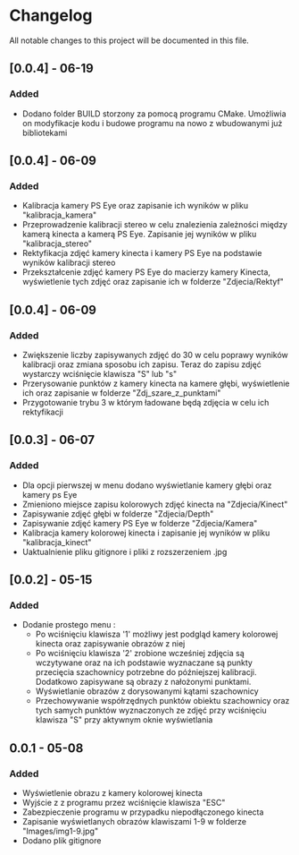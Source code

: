 # Changelog
All notable changes to this project will be documented in this file.

## [0.0.4] - 06-19
### Added
- Dodano folder BUILD storzony za pomocą programu CMake. Umożliwia on modyfikacje kodu i budowe programu na nowo z wbudowanymi już bibliotekami

## [0.0.4] - 06-09 
### Added
- Kalibracja kamery PS Eye oraz zapisanie ich wyników w pliku "kalibracja_kamera"
- Przeprowadzenie kalibracji stereo w celu znalezienia zależności między kamerą kinecta a kamerą PS Eye. Zapisanie jej wyników w pliku "kalibracja_stereo"
- Rektyfikacja zdjęć kamery kinecta i kamery PS Eye na podstawie wyników kalibracji stereo
- Przekształcenie zdjęć kamery PS Eye do macierzy kamery Kinecta, wyświetlenie tych zdjęć oraz zapisanie ich w folderze "Zdjecia/Rektyf"

## [0.0.4] - 06-09
### Added
- Zwiększenie liczby zapisywanych zdjęć do 30 w celu poprawy wyników kalibracji
 oraz zmiana sposobu ich zapisu. Teraz do zapisu zdjęć wystarczy wciśnięcie klawisza "S" lub "s"
- Przerysowanie punktów z kamery kinecta na kamere głębi, wyświetlenie ich oraz zapisanie w folderze "Zdj_szare_z_punktami"
- Przygotowanie trybu 3 w którym ładowane będą zdjęcia w celu ich rektyfikacji


## [0.0.3] - 06-07
### Added
- Dla opcji pierwszej w menu dodano wyświetlanie kamery głębi oraz kamery ps Eye
- Zmieniono miejsce zapisu kolorowych zdjęć kinecta na "Zdjecia/Kinect"
- Zapisywanie zdjęć głębi w folderze "Zdjecia/Depth"
- Zapisywanie zdjęć kamery PS Eye w folderze "Zdjecia/Kamera"
- Kalibracja kamery kolorowej kinecta i zapisanie jej wyników w pliku "kalibracja_kinect"
- Uaktualnienie pliku gitignore i pliki z rozszerzeniem .jpg
## [0.0.2] - 05-15
### Added
- Dodanie prostego menu :
  * Po wciśnięciu klawisza '1' możliwy jest podgląd kamery kolorowej kinecta oraz zapisywanie obrazów z niej
  * Po wciśnięciu klawisza '2' zrobione wcześniej zdjęcia są wczytywane oraz na ich podstawie wyznaczane są punkty przecięcia szachownicy potrzebne do późniejszej kalibracji. Dodatkowo zapisywane są obrazy z nałożonymi punktami.
  - Wyświetlanie obrazów z dorysowanymi kątami szachownicy
  - Przechowywanie współrzędnych punktów obiektu szachownicy oraz tych samych punktów wyznaczonych ze zdjęć przy wciśnięciu klawisza "S" przy aktywnym oknie wyświetlania

## 0.0.1 - 05-08
### Added
- Wyświetlenie obrazu z kamery kolorowej kinecta
- Wyjście z z programu przez wciśnięcie klawisza "ESC"
- Zabezpieczenie programu w przypadku niepodłączonego kinecta
- Zapisanie wyświetlanych obrazów klawiszami 1-9 w folderze "Images/img1-9.jpg"
- Dodano plik gitignore